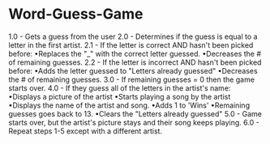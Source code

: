 # Word-Guess-Game

1.0 - Gets a guess from the user
2.0 - Determines if the guess is equal to a letter in the first artist.
    2.1 - If the letter is correct AND hasn't been picked before:
        •Replaces the "_" with the correct letter guessed.
        •Decreases the # of remaining guesses.
    2.2 - If the letter is incorrect AND hasn't been picked before:
        •Adds the letter guessed to "Letters already guessed"
        •Decreases the # of remaining guesses.
3.0 - If remaining guesses = 0 then the game starts over.
4.0 - If they guess all of the letters in the artist's name:
        •Displays a picture of the artist
        •Starts playing a song by the artist
        •Displays the name of the artist and song.
        •Adds 1 to 'Wins'
        •Remaining guesses goes back to 13.
        •Clears the "Letters already guessed"
5.0 - Game starts over, but the artist's picture stays and their song keeps playing.
6.0 - Repeat steps 1-5 except with a different artist.